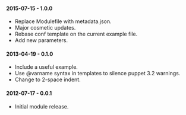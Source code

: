 #### 2015-07-15 - 1.0.0
* Replace Modulefile with metadata.json.
* Major cosmetic updates.
* Rebase conf template on the current example file.
* Add new parameters.

#### 2013-04-19 - 0.1.0
* Include a useful example.
* Use @varname syntax in templates to silence puppet 3.2 warnings.
* Change to 2-space indent.

#### 2012-07-17 - 0.0.1
* Initial module release.

